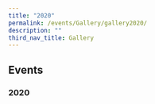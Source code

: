 ```yaml
---
title: "2020"
permalink: /events/Gallery/gallery2020/
description: ""
third_nav_title: Gallery
---
```

## Events

### 2020
